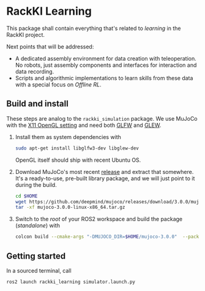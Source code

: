 # RackKI Learning

This package shall contain everything that's related to *learning* in the RackKI project.

Next points that will be addressed:
- A dedicated assembly environment for data creation with teleoperation. No
  robots, just assembly components and interfaces for interaction and data
  recording.
- Scripts and algorithmic implementations to learn skills from these data with
  a special focus on *Offline RL*.

## Build and install
These steps are analog to the `rackki_simulation` package.
We use MuJoCo with the [X11 OpenGL setting](https://mujoco.readthedocs.io/en/latest/programming.html#using-opengl) and
need both [GLFW](https://www.glfw.org/) and [GLEW](http://glew.sourceforge.net/).

1. Install them as system dependencies with
   ```bash
   sudo apt-get install libglfw3-dev libglew-dev
   ```
   OpenGL itself should ship with recent Ubuntu OS.

2. Download MuJoCo's most recent [release](https://github.com/deepmind/mujoco/releases/) and extract that somewhere.
It's a ready-to-use, pre-built library package, and we will just point to it during the build.
   ```bash
   cd $HOME
   wget https://github.com/deepmind/mujoco/releases/download/3.0.0/mujoco-3.0.0-linux-x86_64.tar.gz
   tar -xf mujoco-3.0.0-linux-x86_64.tar.gz
   ```

3. Switch to the *root* of your ROS2 workspace and build the package (*standalone*) with
   ```bash
   colcon build --cmake-args "-DMUJOCO_DIR=$HOME/mujoco-3.0.0"  --packages-select rackki_learning
   ```

## Getting started
In a sourced terminal, call
```bash
ros2 launch rackki_learning simulator.launch.py
```
